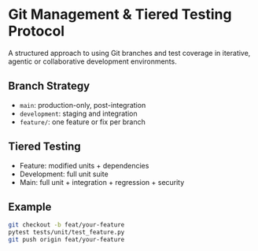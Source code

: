 # Git Management & Tiered Testing Protocol

A structured approach to using Git branches and test coverage in iterative, agentic or collaborative development environments.

## Branch Strategy
- `main`: production-only, post-integration
- `development`: staging and integration
- `feature/`: one feature or fix per branch

## Tiered Testing
- Feature: modified units + dependencies
- Development: full unit suite
- Main: full unit + integration + regression + security

## Example
```bash
git checkout -b feat/your-feature
pytest tests/unit/test_feature.py
git push origin feat/your-feature
```
